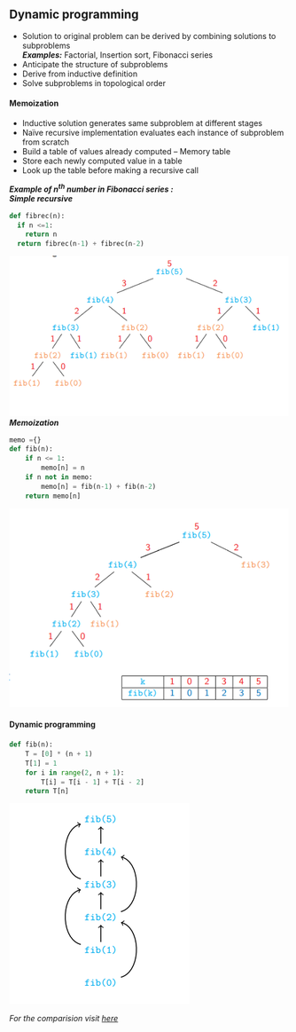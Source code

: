 ## Dynamic programming
- Solution to original problem can be derived by combining solutions to subproblems   
***_Examples:_***  Factorial, Insertion sort, Fibonacci series 
- Anticipate the structure of subproblems 
- Derive from inductive definition
- Solve subproblems in topological order  

#### Memoization
- Inductive solution generates same subproblem at different stages 
- Naïve recursive implementation evaluates each instance of  subproblem from scratch 
- Build a table of values already computed – Memory table 
- Store each newly computed value in a table 
- Look up the table before making a recursive call  

***Example of n<sup>th</sup> number in Fibonacci series :***  
***_Simple recursive_***  
```python
def fibrec(n):
  if n <=1:
    return n
  return fibrec(n-1) + fibrec(n-2)
```
![fibonacci](/Chapter%209/image/fibonacciSimpleRecursive.png)
***_Memoization_***  
```python
memo ={}
def fib(n):
    if n <= 1:
        memo[n] = n
    if n not in memo:
        memo[n] = fib(n-1) + fib(n-2)
    return memo[n]
```
![memoization](/Chapter%209/image/memoization.png)

#### Dynamic programming
```python
def fib(n):
    T = [0] * (n + 1)
    T[1] = 1
    for i in range(2, n + 1):
        T[i] = T[i - 1] + T[i - 2]
    return T[n]
```
![dp](/Chapter%209/image/dp.png)

_For the comparision visit [here](/Chapter%209/compare.py)_  

